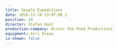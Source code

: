 ```yaml
---
title: Google Expeditions
date: 2016-11-10 13:07:00 Z
position: 19
director: Stefan Hunt
production-company: Across the Pond Productions
equipment: Arri Alexa
is-shown: false
---
```



